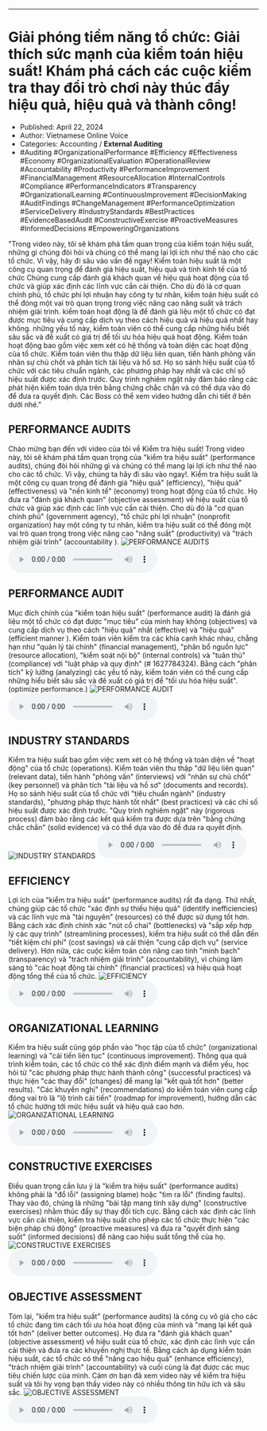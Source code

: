 
---

# Giải phóng tiềm năng tổ chức: Giải thích sức mạnh của kiểm toán hiệu suất! Khám phá cách các cuộc kiểm tra thay đổi trò chơi này thúc đẩy hiệu quả, hiệu quả và thành công!

- Published: April 22, 2024
- Author: Vietnamese Online Voice
- Categories: Accounting / **External Auditing**
- #Auditing #OrganizationalPerformance #Efficiency #Effectiveness #Economy #OrganizationalEvaluation #OperationalReview #Accountability #Productivity #PerformanceImprovement #FinancialManagement #ResourceAllocation #InternalControls #Compliance #PerformanceIndicators #Transparency #OrganizationalLearning #ContinuousImprovement #DecisionMaking #AuditFindings #ChangeManagement #PerformanceOptimization #ServiceDelivery #IndustryStandards #BestPractices #EvidenceBasedAudit #ConstructiveExercise #ProactiveMeasures #InformedDecisions #EmpoweringOrganizations

"Trong video này, tôi sẽ khám phá tầm quan trọng của kiểm toán hiệu suất, những gì chúng đòi hỏi và chúng có thể mang lại lợi ích như thế nào cho các tổ chức. Vì vậy, hãy đi sâu vào vấn đề ngay! Kiểm toán hiệu suất là một công cụ quan trọng để đánh giá hiệu suất, hiệu quả và tính kinh tế của tổ chức Chúng cung cấp đánh giá khách quan về hiệu quả hoạt động của tổ chức và giúp xác định các lĩnh vực cần cải thiện. Cho dù đó là cơ quan chính phủ, tổ chức phi lợi nhuận hay công ty tư nhân, kiểm toán hiệu suất có thể đóng một vai trò quan trọng trong việc nâng cao năng suất và trách nhiệm giải trình. kiểm toán hoạt động là để đánh giá liệu một tổ chức có đạt được mục tiêu và cung cấp dịch vụ theo cách hiệu quả và hiệu quả nhất hay không. những yếu tố này, kiểm toán viên có thể cung cấp những hiểu biết sâu sắc và đề xuất có giá trị để tối ưu hóa hiệu quả hoạt động. Kiểm toán hoạt động bao gồm việc xem xét có hệ thống và toàn diện các hoạt động của tổ chức. Kiểm toán viên thu thập dữ liệu liên quan, tiến hành phỏng vấn nhân sự chủ chốt và phân tích tài liệu và hồ sơ. Họ so sánh hiệu suất của tổ chức với các tiêu chuẩn ngành, các phương pháp hay nhất và các chỉ số hiệu suất được xác định trước. Quy trình nghiêm ngặt này đảm bảo rằng các phát hiện kiểm toán dựa trên bằng chứng chắc chắn và có thể dựa vào đó để đưa ra quyết định. Các Boss có thể xem video hướng dẫn chi tiết ở bên dưới nhé."


## PERFORMANCE AUDITS

Chào mừng bạn đến với video của tôi về Kiểm tra hiệu suất! Trong video này, tôi sẽ khám phá tầm quan trọng của "kiểm tra hiệu suất" (performance audits), chúng đòi hỏi những gì và chúng có thể mang lại lợi ích như thế nào cho các tổ chức. Vì vậy, chúng ta hãy đi sâu vào ngay!. Kiểm tra hiệu suất là một công cụ quan trọng để đánh giá "hiệu quả" (efficiency), "hiệu quả" (effectiveness) và "nền kinh tế" (economy) trong hoạt động của tổ chức. Họ đưa ra "đánh giá khách quan" (objective assessment) về hiệu suất của tổ chức và giúp xác định các lĩnh vực cần cải thiện. Cho dù đó là "cơ quan chính phủ" (government agency), "tổ chức phi lợi nhuận" (nonprofit organization) hay một công ty tư nhân, kiểm tra hiệu suất có thể đóng một vai trò quan trọng trong việc nâng cao "năng suất" (productivity) và "trách nhiệm giải trình" (accountability ).
![PERFORMANCE AUDITS](https://http-archiver-apis-production-80.schnworks.com/storage/images/transitions/2024-04-22/transition--58604673856-Montserrat-ExtraBold-880E4F.jpg)
<audio controls>
    <source src="https://http-archiver-apis-production-80.schnworks.com/storage/audio/file-18825488788.mp3" type="audio/mpeg">
</audio>



## PERFORMANCE AUDIT

Mục đích chính của "kiểm toán hiệu suất" (performance audit) là đánh giá liệu một tổ chức có đạt được "mục tiêu" của mình hay không (objectives) và cung cấp dịch vụ theo cách "hiệu quả" nhất (effective) và "hiệu quả" (efficient manner ). Kiểm toán viên kiểm tra các khía cạnh khác nhau, chẳng hạn như "quản lý tài chính" (financial management), "phân bổ nguồn lực" (resource allocation), "kiểm soát nội bộ" (internal controls) và "tuân thủ" (compliance) với "luật pháp và quy định" (# 1627784324). Bằng cách "phân tích" kỹ lưỡng (analyzing) các yếu tố này, kiểm toán viên có thể cung cấp những hiểu biết sâu sắc và đề xuất có giá trị để "tối ưu hóa hiệu suất". (optimize performance.)
![PERFORMANCE AUDIT](https://http-archiver-apis-production-80.schnworks.com/storage/images/transitions/2024-04-22/transition--75299169110-Montserrat-Regular-303F9F.jpg)
<audio controls>
    <source src="https://http-archiver-apis-production-80.schnworks.com/storage/audio/file-5047371715.mp3" type="audio/mpeg">
</audio>



## INDUSTRY STANDARDS

Kiểm tra hiệu suất bao gồm việc xem xét có hệ thống và toàn diện về "hoạt động" của tổ chức (operations). Kiểm toán viên thu thập "dữ liệu liên quan" (relevant data), tiến hành "phỏng vấn" (interviews) với "nhân sự chủ chốt" (key personnel) và phân tích "tài liệu và hồ sơ" (documents and records). Họ so sánh hiệu suất của tổ chức với "tiêu chuẩn ngành" (industry standards), "phương pháp thực hành tốt nhất" (best practices) và các chỉ số hiệu suất được xác định trước. "Quy trình nghiêm ngặt" này (rigorous process) đảm bảo rằng các kết quả kiểm tra được dựa trên "bằng chứng chắc chắn" (solid evidence) và có thể dựa vào đó để đưa ra quyết định.
![INDUSTRY STANDARDS](https://http-archiver-apis-production-80.schnworks.com/storage/images/transitions/2024-04-22/transition--19051933753-Montserrat-Thin-004895.jpg)
<audio controls>
    <source src="https://http-archiver-apis-production-80.schnworks.com/storage/audio/file-14237909559.mp3" type="audio/mpeg">
</audio>



## EFFICIENCY

Lợi ích của "kiểm tra hiệu suất" (performance audits) rất đa dạng. Thứ nhất, chúng giúp các tổ chức "xác định sự thiếu hiệu quả" (identify inefficiencies) và các lĩnh vực mà "tài nguyên" (resources) có thể được sử dụng tốt hơn. Bằng cách xác định chính xác "nút cổ chai" (bottlenecks) và "sắp xếp hợp lý các quy trình" (streamlining processes), kiểm tra hiệu suất có thể dẫn đến "tiết kiệm chi phí" (cost savings) và cải thiện "cung cấp dịch vụ" (service delivery). Hơn nữa, các cuộc kiểm toán còn nâng cao tính "minh bạch" (transparency) và "trách nhiệm giải trình" (accountability), vì chúng làm sáng tỏ "các hoạt động tài chính" (financial practices) và hiệu quả hoạt động tổng thể của tổ chức.
![EFFICIENCY](https://http-archiver-apis-production-80.schnworks.com/storage/images/transitions/2024-04-22/transition--37463675930-Montserrat-Regular-880E4F.jpg)
<audio controls>
    <source src="https://http-archiver-apis-production-80.schnworks.com/storage/audio/file-1495535921.mp3" type="audio/mpeg">
</audio>



## ORGANIZATIONAL LEARNING

Kiểm tra hiệu suất cũng góp phần vào "học tập của tổ chức" (organizational learning) và "cải tiến liên tục" (continuous improvement). Thông qua quá trình kiểm toán, các tổ chức có thể xác định điểm mạnh và điểm yếu, học hỏi từ "các phương pháp thực hành thành công" (successful practices) và thực hiện "các thay đổi" (changes) để mang lại "kết quả tốt hơn" (better results). "Các khuyến nghị" (recommendations) do kiểm toán viên cung cấp đóng vai trò là "lộ trình cải tiến" (roadmap for improvement), hướng dẫn các tổ chức hướng tới mức hiệu suất và hiệu quả cao hơn.
![ORGANIZATIONAL LEARNING](https://http-archiver-apis-production-80.schnworks.com/storage/images/transitions/2024-04-22/transition--8236599176-Montserrat-SemiBold-283593.jpg)
<audio controls>
    <source src="https://http-archiver-apis-production-80.schnworks.com/storage/audio/file-7337133240.mp3" type="audio/mpeg">
</audio>



## CONSTRUCTIVE EXERCISES

Điều quan trọng cần lưu ý là "kiểm tra hiệu suất" (performance audits) không phải là "đổ lỗi" (assigning blame) hoặc "tìm ra lỗi" (finding faults). Thay vào đó, chúng là những "bài tập mang tính xây dựng" (constructive exercises) nhằm thúc đẩy sự thay đổi tích cực. Bằng cách xác định các lĩnh vực cần cải thiện, kiểm tra hiệu suất cho phép các tổ chức thực hiện "các biện pháp chủ động" (proactive measures) và đưa ra "quyết định sáng suốt" (informed decisions) để nâng cao hiệu suất tổng thể của họ.
![CONSTRUCTIVE EXERCISES](https://http-archiver-apis-production-80.schnworks.com/storage/images/transitions/2024-04-22/transition-2940226847-Montserrat-ExtraBold-004895.jpg)
<audio controls>
    <source src="https://http-archiver-apis-production-80.schnworks.com/storage/audio/file-11567235637.mp3" type="audio/mpeg">
</audio>



## OBJECTIVE ASSESSMENT

Tóm lại, "kiểm tra hiệu suất" (performance audits) là công cụ vô giá cho các tổ chức đang tìm cách tối ưu hóa hoạt động của mình và "mang lại kết quả tốt hơn" (deliver better outcomes). Họ đưa ra "đánh giá khách quan" (objective assessment) về hiệu suất của tổ chức, xác định các lĩnh vực cần cải thiện và đưa ra các khuyến nghị thực tế. Bằng cách áp dụng kiểm toán hiệu suất, các tổ chức có thể "nâng cao hiệu quả" (enhance efficiency), "trách nhiệm giải trình" (accountability) và cuối cùng là đạt được các mục tiêu chiến lược của mình. Cảm ơn bạn đã xem video này về kiểm tra hiệu suất và tôi hy vọng bạn thấy video này có nhiều thông tin hữu ích và sâu sắc.
![OBJECTIVE ASSESSMENT](https://http-archiver-apis-production-80.schnworks.com/storage/images/transitions/2024-04-22/transition--2881667992-Montserrat-Medium-9C27B0.jpg)
<audio controls>
    <source src="https://http-archiver-apis-production-80.schnworks.com/storage/audio/file-17586048816.mp3" type="audio/mpeg">
</audio>

